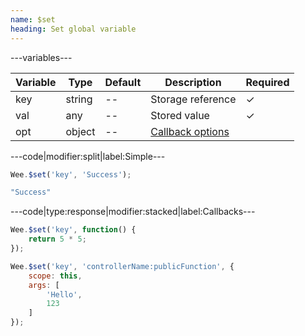 ```yaml
---
name: $set
heading: Set global variable
---
```


---variables---

| Variable | Type | Default | Description | Required |
| -- | -- | -- | -- | -- |
| key | string | -- | Storage reference | ✓ |
| val | any | -- | Stored value | ✓ |
| opt | object | -- | [Callback options](/script#functions) ||

---code|modifier:split|label:Simple---

```javascript
Wee.$set('key', 'Success');
```

```javascript
"Success"
```

---code|type:response|modifier:stacked|label:Callbacks---

```javascript
Wee.$set('key', function() {
	return 5 * 5;
});
```

```javascript
Wee.$set('key', 'controllerName:publicFunction', {
	scope: this,
	args: [
		'Hello',
		123
	]
});
```
